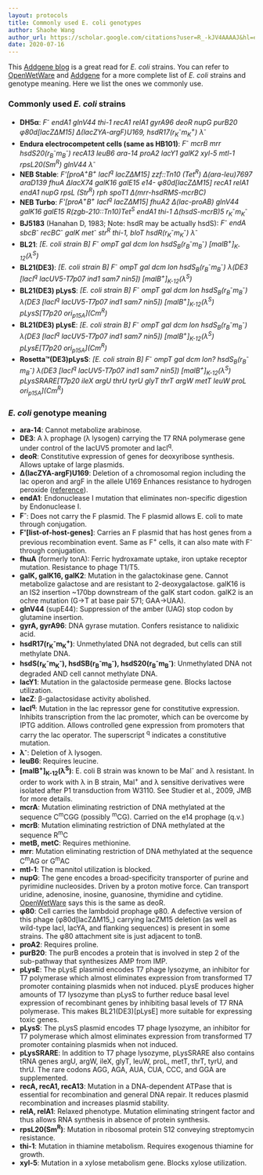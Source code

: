 ```yaml
---
layout: protocols
title: Commonly used E. coli genotypes
author: Shaohe Wang
author_url: https://scholar.google.com/citations?user=R_-kJV4AAAAJ&hl=en
date: 2020-07-16
---
```


This [Addgene blog](https://blog.addgene.org/plasmids-101-common-lab-e-coli-strains) is a great read for _E. coli_ strains. You can refer to [OpenWetWare](https://openwetware.org/wiki/E._coli_genotypes) and [Addgene](https://blog.addgene.org/plasmids-101-common-lab-e-coli-strains) for a more complete list of _E. coli_ strains and genotype meaning. Here we list the ones we commonly use.

### Commonly used _E. coli_ strains

* __DH5α__: _F<sup>-</sup> endA1 glnV44 thi-1 recA1 relA1 gyrA96 deoR nupG purB20 φ80d[lacZΔM15] Δ(lacZYA-argF)U169, hsdR17(r<sub>K</sub><sup>-</sup>m<sub>K</sub><sup>+</sup>) λ<sup>-</sup>_
* __Endura electrocompetent cells (same as HB101)__: _F<sup>-</sup> mcrB mrr hsdS20(r<sub>B</sub><sup>-</sup>m<sub>B</sub><sup>-</sup>) recA13 leuB6 ara-14 proA2 lacY1 galK2 xyl-5 mtl-1 rpsL20(Sm<sup>R</sup>) glnV44 λ<sup>-</sup>_
* __NEB Stable__: _F'[proA<sup>+</sup>B<sup>+</sup> lacI<sup>q</sup> lacZΔM15] zzf::Tn10 (Tet<sup>R</sup>) ∆(ara-leu)7697 araD139 fhuA ∆lacX74 galK16 galE15 e14- φ80d[lacZΔM15] recA1 relA1 endA1 nupG rpsL (Str<sup>R</sup>) rph spoT1 ∆(mrr-hsdRMS-mcrBC)_
* __NEB Turbo__: _F'[proA<sup>+</sup>B<sup>+</sup> lacI<sup>q</sup> lacZΔM15] fhuA2 ∆(lac-proAB) glnV44 galK16 galE15  R(zgb-210::Tn10)Tet<sup>S</sup> endA1 thi-1 ∆(hsdS-mcrB)5 r<sub>K</sub><sup>-</sup>m<sub>K</sub><sup>-</sup>_
* __BJ5183__ (Hanahan D, 1983; Note: hsdR may be actually hsdS): _F<sup>-</sup> endA sbcB<sup>-</sup> recBC<sup>-</sup> galK met<sup>-</sup> str<sup>R</sup> thi-1, bloT hsdR(r<sub>K</sub><sup>-</sup>m<sub>K</sub><sup>-</sup>) λ<sup>-</sup>_
* __BL21__: _[E. coli strain B] F<sup>-</sup> ompT gal dcm lon hsdS<sub>B</sub>(r<sub>B</sub><sup>-</sup>m<sub>B</sub><sup>-</sup>) [malB<sup>+</sup>]<sub>K-12</sub>(λ<sup>S</sup>)_
* __BL21(DE3)__: _[E. coli strain B] F<sup>-</sup> ompT gal dcm lon hsdS<sub>B</sub>(r<sub>B</sub><sup>-</sup>m<sub>B</sub><sup>-</sup>) λ(DE3 [lacI<sup>q</sup> lacUV5-T7p07 ind1 sam7 nin5]) [malB<sup>+</sup>]<sub>K-12</sub>(λ<sup>S</sup>)_
* __BL21(DE3) pLysS__: _[E. coli strain B] F<sup>-</sup> ompT gal dcm lon hsdS<sub>B</sub>(r<sub>B</sub><sup>-</sup>m<sub>B</sub><sup>-</sup>) λ(DE3 [lacI<sup>q</sup> lacUV5-T7p07 ind1 sam7 nin5]) [malB<sup>+</sup>]<sub>K-12</sub>(λ<sup>S</sup>) pLysS\[T7p20 ori<sub>p15A</sub>\](Cm<sup>R</sup>)_
* __BL21(DE3) pLysE__: _[E. coli strain B] F<sup>-</sup> ompT gal dcm lon hsdS<sub>B</sub>(r<sub>B</sub><sup>-</sup>m<sub>B</sub><sup>-</sup>) λ(DE3 [lacI<sup>q</sup> lacUV5-T7p07 ind1 sam7 nin5]) [malB<sup>+</sup>]<sub>K-12</sub>(λ<sup>S</sup>) pLysE\[T7p20 ori<sub>p15A</sub>\](Cm<sup>R</sup>)_
* __Rosetta™(DE3)pLysS__: _[E. coli strain B] F<sup>-</sup> ompT gal dcm lon? hsdS<sub>B</sub>(r<sub>B</sub><sup>-</sup>m<sub>B</sub><sup>-</sup>) λ(DE3 [lacI<sup>q</sup> lacUV5-T7p07 ind1 sam7 nin5]) [malB<sup>+</sup>]<sub>K-12</sub>(λ<sup>S</sup>) pLysSRARE\[T7p20 ileX argU thrU tyrU glyT thrT argW metT leuW proL ori<sub>p15A</sub>\](Cm<sup>R</sup>)_


### _E. coli_ genotype meaning

* __ara-14__: Cannot metabolize arabinose.
* __DE3__: A λ prophage (λ lysogen) carrying the T7 RNA polymerase gene under control of the lacUV5 promoter and lacI<sup>q</sup>.
* __deoR__: Constitutive expression of genes for deoxyribose synthesis. Allows uptake of large plasmids.
* __Δ(lacZYA-argF)U169__: Deletion of a chromosomal region including the lac operon and argF in the allele U169 Enhances resistance to hydrogen peroxide ([reference](https://www.thermofisher.com/us/en/home/life-science/cloning/cloning-learning-center/invitrogen-school-of-molecular-biology/molecular-cloning/transformation/competent-cell-genotypes-genetic-markers.html)).
* __endA1__: Endonuclease I mutation that eliminates non-specific digestion by Endonuclease I.
* __F<sup>-</sup>__: Does not carry the F plasmid. The F plasmid allows E. coli to mate through conjugation.
* __F'[list-of-host-genes]__: Carries an F plasmid that has host genes from a previous recombination event. Same as F<sup>+</sup> cells, it can also mate with F<sup>-</sup> through conjugation.
* __fhuA__ (formerly tonA): Ferric hydroxamate uptake, iron uptake receptor mutation. Resistance to phage T1/T5.
* __galK, galK16, galK2__: Mutation in the galactokinase gene. Cannot metabolize galactose and are resistant to 2-deoxygalactose. galK16 is an IS2 insertion ~170bp downstream of the galK start codon. galK2 is an ochre mutation (G->T at base pair 571; GAA->UAA).
* __glnV44__ (supE44): Suppression of the amber (UAG) stop codon by glutamine insertion.
* __gyrA, gyrA96__: DNA gyrase mutation. Confers resistance to nalidixic acid.
* __hsdR17(r<sub>K</sub><sup>-</sup>m<sub>K</sub><sup>+</sup>)__: Unmethylated DNA not degraded, but cells can still methylate DNA.
* __hsdS(r<sub>K</sub><sup>-</sup>m<sub>K</sub><sup>-</sup>), hsdSB(r<sub>B</sub><sup>-</sup>m<sub>B</sub><sup>-</sup>), hsdS20(r<sub>B</sub><sup>-</sup>m<sub>B</sub><sup>-</sup>)__: Unmethylated DNA not degraded AND cell cannot methylate DNA.
* __lacY1__: Mutation in the galactoside permease gene. Blocks lactose utilization.
* __lacZ__: β-galactosidase activity abolished.
* __lacI<sup>q</sup>__: Mutation in the lac repressor gene for constitutive expression. Inhibits transcription from the lac promoter, which can be overcome by IPTG addition. Allows controlled gene expression from promoters that carry the lac operator. The superscript <sup>q</sup> indicates a constitutive mutation.
* __λ<sup>-</sup>__: Deletion of λ lysogen.
* __leuB6__: Requires leucine.
* __[malB<sup>+</sup>]<sub>K-12</sub>(λ<sup>S</sup>)__: E. coli B strain was known to be Mal<sup>-</sup> and λ resistant. In order to work with λ in B strain, Mal<sup>+</sup> and λ sensitive derivatives were isolated after P1 transduction from W3110. See Studier et al., 2009, JMB for more details.
* __mcrA__: Mutation eliminating restriction of DNA methylated at the sequence C<sup>m</sup>CGG (possibly <sup>m</sup>CG). Carried on the e14 prophage (q.v.)
* __mcrB__: Mutation eliminating restriction of DNA methylated at the sequence R<sup>m</sup>C
* __metB, metC__: Requires methionine.
* __mrr__: Mutation eliminating restriction of DNA methylated at the sequence C<sup>m</sup>AG or G<sup>m</sup>AC
* __mtl-1__: The mannitol utilization is blocked.
* __nupG__: The gene encodes a broad-specificity transporter of purine and pyrimidine nucleosides. Driven by a proton motive force. Can transport uridine, adenosine, inosine, guanosine, thymidine and cytidine. [OpenWetWare](https://openwetware.org/wiki/E._coli_genotypes) says this is the same as deoR.
* __φ80__: Cell carries the lambdoid prophage φ80. A defective version of this phage (φ80d[lacZΔM15_) carrying lacZM15 deletion (as well as wild-type lacI, lacYA, and flanking sequences) is present in some strains. The φ80 attachment site is just adjacent to tonB.
* __proA2__: Requires proline.
* __purB20__: The purB encodes a protein that is involved in step 2 of the sub-pathway that synthesizes AMP from IMP.
* __pLysE__: The pLysE plasmid encodes T7 phage lysozyme, an inhibitor for T7 polymerase which almost eliminates expression from transformed T7 promoter containing plasmids when not induced. pLysE produces higher amounts of T7 lysozyme than pLysS to further reduce basal level expression of recombinant genes by inhibiting basal levels of T7 RNA polymerase. This makes BL21(DE3)[pLysE] more suitable for expressing toxic genes.
* __pLysS__: The pLysS plasmid encodes T7 phage lysozyme, an inhibitor for T7 polymerase which almost eliminates expression from transformed T7 promoter containing plasmids when not induced.
* __pLysSRARE__: In addition to T7 phage lysozyme, pLysSRARE also contains tRNA genes argU, argW, ileX, glyT, leuW, proL, metT, thrT, tyrU, and thrU. The rare codons AGG, AGA, AUA, CUA, CCC, and GGA are supplemented.
* __recA, recA1, recA13__: Mutation in a DNA-dependent ATPase that is essential for recombination and general DNA repair. It reduces plasmid recombination and increases plasmid stability.
* __relA, relA1__: Relaxed phenotype. Mutation eliminating stringent factor	and thus allows RNA synthesis in absence of protein synthesis.
* __rpsL20(Sm<sup>R</sup>)__: Mutation in ribosomal protein S12 conveying streptomycin resistance.
* __thi-1__: Mutation in thiamine metabolism. Requires exogenous thiamine for growth.
* __xyl-5__: Mutation in a xylose metabolism gene. Blocks xylose utilization.
